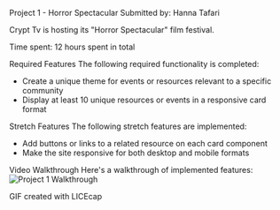 Project 1 - Horror Spectacular
Submitted by: Hanna Tafari

Crypt Tv is hosting its "Horror Spectacular" film festival.

Time spent: 12 hours spent in total

Required Features
The following required functionality is completed:
 - Create a unique theme for events or resources relevant to a specific community
 - Display at least 10 unique resources or events in a responsive card format

Stretch Features
The following stretch features are implemented:
 - Add buttons or links to a related resource on each card component
 - Make the site responsive for both desktop and mobile formats

Video Walkthrough
Here's a walkthrough of implemented features:
![Project 1 Walkthrough](https://github.com/HannaMT/Project-1/assets/142746456/bcf0e373-bc04-4a68-b706-0a41df62557d)

GIF created with LICEcap

